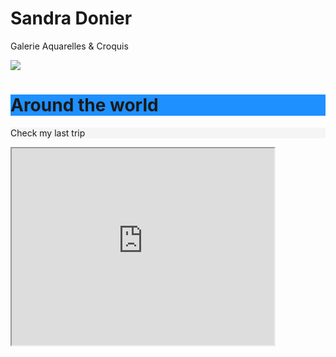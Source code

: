 # Sandra Donier
Galerie 
Aquarelles & Croquis
<html>
<head>
<title>Page Title</title>
</head>
<body>
<img src="http://img.over-blog-kiwi.com/1/49/20/96/20150706/ob_64f14e_15-04-22-4.jpg">
  
<h1 style="background-color:DodgerBlue; style="color:White;"">Around the world</h1>
<p style="background-color:WhiteSmoke; style="color:DogerBlue;";">Check my last trip</p>

</body>
</html>
<iframe width="420" height="315"
src="https://www.youtube.com/watch?v=pZFgpLO97ag">
</iframe>
